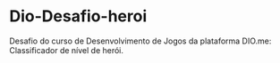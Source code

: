 # Dio-Desafio-heroi
 Desafio do curso de Desenvolvimento de Jogos da plataforma DIO.me: Classificador de nível de herói.
